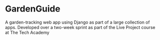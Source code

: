 # GardenGuide
A garden-tracking web app using Django as part of a large collection of apps. Developed over a two-week sprint as part of the Live Project course at The Tech Academy
